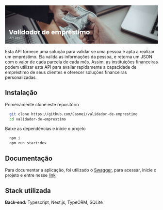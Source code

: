 ![Logo](github-images/emprestimo.png)

Esta API fornece uma solução para validar se uma pessoa é apta a realizar um empréstimo. Ela valida as informações da pessoa, e retorna um JSON com o valor de cada parcela de cada mês. Assim, as instituições financeiras podem utilizar esta API para avaliar rapidamente a capacidade de empréstimo de seus clientes e oferecer soluções financeiras personalizadas.


## Instalação

Primeiramente clone este repositório

```bash
  git clone https://github.com/Casmei/validador-de-emprestimo
  cd validador-de-emprestimo
```

<!-- Dentro da pasta do projeto, clone as variáveis de ambiente 
```bash
  cp .env.example .env
``` -->

Baixe as dependências e inicie o projeto

```bash
  npm i
  npm run start:dev
```
## Documentação
Para documentar a aplicação, foi utilizado o [Swagger](https://docs.nestjs.com/openapi/introduction), para acessar, inicie o projeto e entre nesse [link](http://localhost:3033/docs)
## Stack utilizada

**Back-end:** Typescript, Nest.js, TypeORM, SQLite

